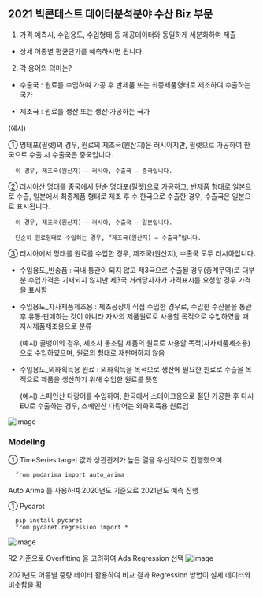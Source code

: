 ## 2021 빅콘테스트 데이터분석분야 수산 Biz 부문 

1. 가격 예측시, 수입용도, 수입형태 등 제공데이터와 동일하게 세분화하여 제출

 - 상세 어종별 평균단가를 예측하시면 됩니다.



2. 각 용어의 의미는?

 - 수출국 : 원료를 수입하여 가공 후 반제품 또는 최종제품형태로 제조하여 수출하는 국가 

 - 제조국 : 원료를 생산 또는 생산·가공하는 국가

  (예시)

  ① 명태포(필렛)의 경우, 원료의 제조국(원산지)은 러시아지만, 필렛으로 가공하여 한국으로 수출 시 수출국은 중국입니다. 

      이 경우, 제조국(원산지) – 러시아, 수출국 – 중국입니다. 

  ② 러시아산 명태를 중국에서 단순 명태포(필렛)으로 가공하고, 반제품 형태로 일본으로 수출, 일본에서 최종제품 형태로 제조 후 수 한국으로 수출한 경우, 수출국은 일본으로 표시됩니다.

      이 경우, 제조국(원산지) – 러시아, 수출국 – 일본입니다.

      단순히 원료형태로 수입하는 경우, “제조국(원산지) = 수출국”입니다. 

  ③ 러시아에서 명태를 원료를 수입한 경우, 제조국(원산지), 수출국 모두 러시아입니다.

 - 수입용도_반송품 : 국내 통관이 되지 않고 제3국으로 수출될 경우(중계무역)로 대부분 수입가격은 기재되지 않지만 제3국 거래당사자가 가격표시를 요청할 경우 가격을 표시함

 - 수입용도_자사제품제조용 : 제조공장이 직접 수입한 경우로, 수입한 수산물을 통관 후 유통·판매하는 것이 아니라 자사의 제품원료로 사용할 목적으로 수입하였을 때 자사제품제조용으로 분류

    (예시) 골뱅이의 경우, 제조사 통조림 제품의 원료로 사용할 목적(자사제품제조용)으로 수입하였으며, 원료의 형태로 재판매하지 않음

 - 수입용도_외화획득용 원료 : 외화획득을 목적으로 생산에 필요한 원료로 수출을 목적으로 제품을 생산하기 위해 수입한 원료를 뜻함

    (예시) 스페인산 다랑어를 수입하여, 한국에서 스테이크용으로 절단 가공한 후 다시 EU로 수출하는 경우, 스페인산 다랑어는 외화획득용 원료임

![image](https://user-images.githubusercontent.com/76906638/224447928-21089b09-ddad-4a22-9de8-d8140bd9ca4f.png)



### Modeling 

  ① TimeSeries
  target 값과 상관관계가 높은 열을 우선적으로 진행했으며 
      
      from pmdarima import auto_arima
      
  Auto Arima 를 사용하여 2020년도 기준으로 2021년도 예측 진행 
  
  ① Pycarot
      
      pip install pycaret
      from pycaret.regression import *  
  
  ![image](https://user-images.githubusercontent.com/76906638/224447317-91ab166c-6794-4503-bad0-fc2a4b4b9ef5.png)
  
  R2 기준으로 Overfitting 을 고려하여 Ada Regression 선택 
  ![image](https://user-images.githubusercontent.com/76906638/224447510-4585d963-a348-4e52-9b01-c566f053d64b.png)
  
  2021년도 어종별 중량 데이터 활용하여 비교 결과 Regression 방법이 실제 데이터와 비슷함을 확


